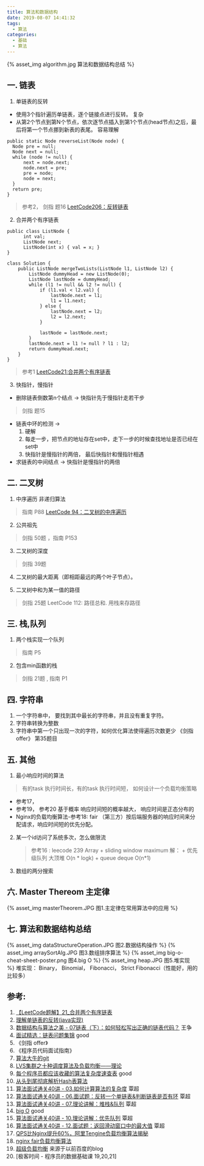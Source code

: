 ```yaml
---
title: 算法和数据结构
date: 2019-08-07 14:41:32
tags:
  - 算法
categories:
  - 基础
  - 算法
---
```


<p hidden></p>
<!-- more -->


{% asset_img  algorithm.jpg  算法和数据结构总结 %}

## 一. 链表
1. 单链表的反转
+  使用3个指针遍历单链表，逐个链接点进行反转。 复杂
+  从第2个节点到第N个节点，依次逐节点插入到第1个节点(head节点)之后，最后将第一个节点挪到新表的表尾。 容易理解

```
public static Node reverseList(Node node) {
  Node pre = null;
  Node next = null;
  while (node != null) {
      next = node.next;
      node.next = pre;
      pre = node;
      node = next;
  }
  return pre;
}
```
> 参考2， 剑指 题16 
> [LeetCode206：反转链表](https://github.com/MisterBooo/LeetCodeAnimation/blob/master/notes/LeetCode%E7%AC%AC206%E5%8F%B7%E9%97%AE%E9%A2%98%EF%BC%9A%E5%8F%8D%E8%BD%AC%E9%93%BE%E8%A1%A8.md)

2. 合并两个有序链表

```
public class ListNode {
      int val;
      ListNode next;
      ListNode(int x) { val = x; }
}

class Solution {
    public ListNode mergeTwoLists(ListNode l1, ListNode l2) {
        ListNode dummyHead = new ListNode(0);
        ListNode lastNode = dummyHead;
        while (l1 != null && l2 != null) {
            if (l1.val < l2.val) {
                lastNode.next = l1;
                l1 = l1.next;
            } else {
                lastNode.next = l2;
                l2 = l2.next;
            }
            
            lastNode = lastNode.next;
        }
        lastNode.next = l1 != null ? l1 : l2;
        return dummyHead.next;
    }
}
```
> 参考1
> [LeetCode21:合并两个有序链表](https://github.com/MisterBooo/LeetCodeAnimation/blob/master/notes/LeetCode%E7%AC%AC21%E5%8F%B7%E9%97%AE%E9%A2%98%EF%BC%9A%E5%90%88%E5%B9%B6%E4%B8%A4%E4%B8%AA%E6%9C%89%E5%BA%8F%E9%93%BE%E8%A1%A8.md)

3. 快指针，慢指针
+ 删除链表倒数第n个结点 ->  快指针先于慢指针走若干步 
> 剑指 题15 
+ 链表中环的检测 ->  
  1. 硬解 
  2. 每走一步，把节点的地址存在set中，走下一步的时候查找地址是否已经在set中
  3. 快指针是慢指针的两倍， 最后快指针和慢指针相遇
+ 求链表的中间结点 -> 快指针是慢指针的两倍


## 二. 二叉树
1. 中序遍历   非递归算法
> 指南 P88
> [LeetCode 94：二叉树的中序遍历](https://github.com/MisterBooo/LeetCodeAnimation/blob/master/notes/LeetCode%E7%AC%AC94%E5%8F%B7%E9%97%AE%E9%A2%98%EF%BC%9A%E4%BA%8C%E5%8F%89%E6%A0%91%E7%9A%84%E4%B8%AD%E5%BA%8F%E9%81%8D%E5%8E%86.md)

2. 公共祖先 
> 剑指 50题 ，指南 P153 

3. 二叉树的深度
> 剑指 39题

4. 二叉树的最大距离（即相距最远的两个叶子节点）。

5. 二叉树中和为某一值的路径
> 剑指 25题
> LeetCode 112: 路径总和. 用栈来存路径

## 三. 栈,队列
1. 两个栈实现一个队列
> 指南 P5
2. 包含min函数的栈
> 剑指 21题 , 指南 P1

## 四. 字符串
1.  一个字符串中， 要找到其中最长的字符串，并且没有重复字符。
2. 字符串转换为整数
3. 字符串中第一个只出现一次的字符，如何优化算法使得遍历次数更少
《剑指offer》 第35题目

## 五. 其他
1. 最小响应时间的算法
> 有的task 执行时间长，有的task 执行时间短， 如何设计一个负载均衡策略

  + 参考17， 
  + 参考19， 参考20   基于概率  响应时间短的概率越大， 响应时间是正态分布的
  + Nginx的负载均衡算法-参考18: fair （第三方）按后端服务器的响应时间来分配请求，响应时间短的优先分配。 
2. 某一个id访问了系统多次，怎么做限流
   > 参考16 : leecode 239  Array + sliding window maximum
     解： 
        +  优先级队列 大顶堆  O(n * logk)
        +  queue deque  O(n*1)
3. 数组的两分搜索

## 六. Master Thereom  主定律
{% asset_img  masterTheorem.JPG  图1.主定律在常用算法中的应用 %}

## 七. 算法和数据结构总结

{% asset_img  dataStructureOperation.JPG  图2.数据结构操作 %}
{% asset_img  arraySortAlg.JPG  图3.数组排序算法 %}
{% asset_img  big-o-cheat-sheet-poster.png  图4.big O %}
{% asset_img  heap.JPG  图5.堆实现 %}
堆实现： Binary， Binomial， Fibonacci， Strict Fibonacci（性能好，用的比较多）


## 参考:
1. [【LeetCode题解】21_合并两个有序链表](https://www.cnblogs.com/xugenpeng/p/9850372.html)
2. [理解单链表的反转(java实现)](https://www.cnblogs.com/keeya/p/9218352.html)
3. [数据结构与算法之美 - 07链表（下）：如何轻松写出正确的链表代码？]() 王争
4. [面试精选：链表问题集锦](http://wuchong.me/blog/2014/03/25/interview-link-questions/) good
5. 《剑指 offer》
6. 《程序员代码面试指南》
7. [算法大牛的git](https://github.com/julycoding/The-Art-Of-Programming-By-July)
8. [LVS集群之十种调度算法及负载均衡——理论](http://blog.csdn.net/scape1989/article/details/21085659)
9. [每个程序员都应该收藏的算法复杂度速查表](http://www.codeceo.com/article/algorithm-complexity-table.html) good
10. [从头到尾彻底解析Hash表算法](https://yq.aliyun.com/articles/38838)
11. [算法面试通关40讲 - 03.如何计算算法的复杂度]()  覃超
12. [算法面试通关40讲 - 06.面试题：反转一个单链表&判断链表是否有环]()  覃超
13. [算法面试通关40讲 - 07.理论讲解：堆栈&队列]() 覃超
14. [big O](https://www.bigocheatsheet.com/) good
15. [算法面试通关40讲 - 10.理论讲解：优先队列]() 覃超
16. [算法面试通关40讲 - 12.面试题：返回滑动窗口中的最大值]() 覃超
17. [QPS比Nginx提升60%，阿里Tengine负载均衡算法揭秘](https://mp.weixin.qq.com/s?__biz=MjM5MDE0Mjc4MA==&mid=2651017589&idx=2&sn=32a472b8e805666b197505f1acc9af83&chksm=bdbea9268ac92030342933d37ecb1b9754b5d1d6e5a2935c331098669b3f4a44909e628532dd&scene=27#wechat_redirect)
18. [nginx fair负载均衡算法](https://github.com/gnosek/nginx-upstream-fair)
19. [超级负载均衡](https://blog.csdn.net/iteye_14001/article/details/82098361)  来源于以前百度的blog
20. [极客时间 - 程序员的数据基础课 19,20,21]
